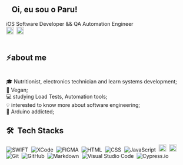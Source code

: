 <div style="font.size:25px"><h2><strong>&nbsp;&nbsp;&nbsp;Oi, eu sou o Paru!</strong></h2> 
</div>

iOS Software Developer && QA Automation Engineer</strong></div>
  <br>
<a href="https://www.linkedin.com/in/paru369/" target="_blank"><img src="https://img.shields.io/badge/-paulopinheiro-0077B5?style=flat&logo=linkedin&logoColor=white" alt="LinkedIn paru369-" height="20"></a>&nbsp; 
<a href="mailto:paruvitu@gmaill.com"><img src="https://camo.githubusercontent.com/927d6b3961fa048ff7303daf291cb5869dfa25018997cf8c1373c2f6a85b1458/68747470733a2f2f696d672e736869656c64732e696f2f62616467652f2d476d61696c2d2532333333333f7374796c653d666f722d7468652d6261646765266c6f676f3d676d61696c266c6f676f436f6c6f723d7768697465" height="20"> </a>
  <br><br>


 

  ## ⚡about me

  <br/> 🎓 Nutritionist, electronics technician and learn systems development;
  <br/>🌱 Vegan;
  <br/>💻 studying Load Tests, Automation tools;
  <br/>💡 interested to know more about software engineering;
  <br/>🤔 Arduino addicted;
  <br/>
  
 
   ## 🛠 &nbsp;Tech Stacks

![SWIFT](https://img.shields.io/badge/-SWIFT-05122A?style=flat&logo=SWIFT)&nbsp;
![XCode](https://img.shields.io/badge/-Xcode-05122A?style=flat&logo=Xcode)&nbsp;
![FIGMA](https://img.shields.io/badge/-Figma-05122A?style=flat&logo=Figma)&nbsp;
![HTML](https://img.shields.io/badge/-HTML-05122A?style=flat&logo=HTML5)&nbsp;
![CSS](https://img.shields.io/badge/-CSS-05122A?style=flat&logo=CSS3&logoColor=1572B6)&nbsp;
![JavaScript](https://img.shields.io/badge/-JavaScript-05122A?style=flat&logo=javascript)&nbsp;
<img src="https://img.shields.io/badge/Nodejs-05122A?style=flat&logo=node.js" alt="nodejs Badge" height="20">&nbsp;
<img src="https://img.shields.io/badge/React-05122A?style=flat&logo=react" alt="react Badge" height="20">&nbsp;
![Git](https://img.shields.io/badge/-Git-05122A?style=flat&logo=git)&nbsp;
![GitHub](https://img.shields.io/badge/-GitHub-05122A?style=flat&logo=github)&nbsp;
![Markdown](https://img.shields.io/badge/-Markdown-05122A?style=flat&logo=markdown)&nbsp;
![Visual Studio Code](https://img.shields.io/badge/-Visual%20Studio%20Code-05122A?style=flat&logo=visual-studio-code&logoColor=007ACC)&nbsp;
![Cypress.io](https://img.shields.io/badge/-Cypress.io-05122A?style=flat&logo=cypress)&nbsp;


   

   

  
